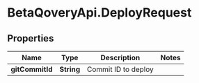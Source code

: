 # BetaQoveryApi.DeployRequest

## Properties

Name | Type | Description | Notes
------------ | ------------- | ------------- | -------------
**gitCommitId** | **String** | Commit ID to deploy | 


